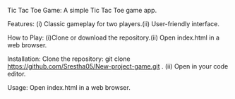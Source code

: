 Tic Tac Toe Game: A simple Tic Tac Toe game app.

Features: (i) Classic gameplay for two players.(ii) User-friendly interface.

How to Play: (i)Clone or download the repository.(ii) Open index.html in a web browser.

Installation: Clone the repository: git clone https://github.com/Srestha05/New-project-game.git . (ii) Open in your code editor.

Usage: Open index.html in a web browser.

